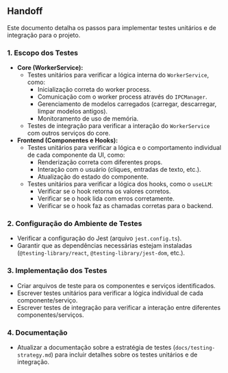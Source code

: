 ## Handoff

Este documento detalha os passos para implementar testes unitários e de integração para o projeto.

### 1. Escopo dos Testes

- **Core (WorkerService):**
  - Testes unitários para verificar a lógica interna do `WorkerService`, como:
    - Inicialização correta do worker process.
    - Comunicação com o worker process através do `IPCManager`.
    - Gerenciamento de modelos carregados (carregar, descarregar, limpar modelos antigos).
    - Monitoramento de uso de memória.
  - Testes de integração para verificar a interação do `WorkerService` com outros serviços do core.
- **Frontend (Componentes e Hooks):**
  - Testes unitários para verificar a lógica e o comportamento individual de cada componente da UI, como:
    - Renderização correta com diferentes props.
    - Interação com o usuário (cliques, entradas de texto, etc.).
    - Atualização do estado do componente.
  - Testes unitários para verificar a lógica dos hooks, como o `useLLM`:
    - Verificar se o hook retorna os valores corretos.
    - Verificar se o hook lida com erros corretamente.
    - Verificar se o hook faz as chamadas corretas para o backend.

### 2. Configuração do Ambiente de Testes

- Verificar a configuração do Jest (arquivo `jest.config.ts`).
- Garantir que as dependências necessárias estejam instaladas (`@testing-library/react`, `@testing-library/jest-dom`, etc.).

### 3. Implementação dos Testes

- Criar arquivos de teste para os componentes e serviços identificados.
- Escrever testes unitários para verificar a lógica individual de cada componente/serviço.
- Escrever testes de integração para verificar a interação entre diferentes componentes/serviços.

### 4. Documentação

- Atualizar a documentação sobre a estratégia de testes (`docs/testing-strategy.md`) para incluir detalhes sobre os testes unitários e de integração.
